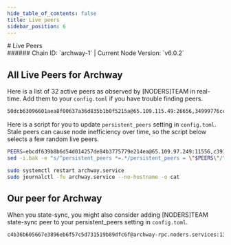 ```yaml
---
hide_table_of_contents: false
title: Live peers
sidebar_position: 6
---
```


<div class="h1-with-icon icon-archway">
# Live Peers
</div>
###### Chain ID: `archway-1` | Current Node Version: `v6.0.2`

## All Live Peers for Archway
Here is a list of 32 active peers as observed by [NODERS]TEAM in real-time. Add them to your `config.toml` if you have trouble finding peers.

```bash
50dcb63096601aea8f00637a36d835b1b0f5215a@65.109.115.49:26656,34999776ce08cb4298a9849609c4b43c78e8be37@65.108.238.203:25656,bdc28ade9835f8baaa6048f66c5983dea1469625@65.108.77.106:27049,0eaaea39348aa6ebd0282e0dc7170b23c3588672@51.89.42.38:26656,34eb66b8e6ce78ff5de9ee111bf10d503d366170@65.108.76.28:11556,6fc97bddf8d5323bd9938e26db8d6d4a53de6855@3.252.72.237:26656,68cac650b02d5f62fa1365cff979da7977abea26@65.109.33.48:26656,ebcdf639b8b6d54d014257de84b3775779e214ea@65.109.97.249:11556,f2f65d215f529190e0d4fa99e88bfd095c6c5be8@135.181.138.95:2100,c1018eb4dd7effbbd3d8dde6e54f569fc7f8bf91@78.46.103.246:61856,bd9332cd0a99f5830ea457a32a56b32790f68716@135.181.58.28:27456,68fbe891229ae7f8c2ca0f2a86c80065826a2bb5@141.94.193.12:19656,1bb2d18c7acd50a9f37e1e6c696805929d1c6147@142.132.248.34:11556,13a6ce69a00730db268c89d8aa7751f9e346662d@51.79.102.122:26656,d66995c2ec5484af88f15fa484186b004dfc23b0@185.246.87.129:26666,7e630475b43c9c7e648a0b1369b5811f8716de51@162.55.134.61:26656,f97a5c4779a46b717a1b6c017c372bcb7cc1469c@65.109.117.102:26656,261acb73f483d1cace653cb54f7b8815f63b7e56@54.36.227.1:26656,17c579988684ca167be22c59a0719715cb038422@5.9.100.26:3000,7d6c38e2ade98b181f0dfb98ac43cd83e3409d32@54.39.28.226:11556,6a3fe517b3a46480c60d91c84e565bcb9331bf31@89.58.2.105:26656,49aa4097ae141c54816e42159af23290f2b26119@142.132.248.138:26816,d95243a6f0aea5b060908a20656b31c703a096f9@65.21.198.18:11556,11ee2dc3c7501028b705b7acad94ae49d2b570ec@65.109.112.170:41656,a0eeed8ee23af8c546df55a177ec60661ab9ddc6@144.76.40.53:11556,4b5b1eb2eedec486b8184f3061fbaf89558de57c@157.90.33.62:25656,c3911d67cd2147454f007c879f384e12427578ba@136.38.55.33:26656,aaec8e923b77b9e2f79a9cecfeb77a9dfea2dacf@141.94.139.219:26656,cf51d10e7d82f2a9e33dc515ccc0f8e59a14d8b4@51.79.72.77:11556,940ff138bb2abe8284c485c31e8377d69ae4138b@65.21.29.228:11556,d5b8596d07bd6f9f9eecbdaaed76e336bccd1693@3.217.47.126:26656,9440884be53b2c955ca07bab3ed0c8ba7bee5818@44.214.37.79:26656
```

Here is a script for you to update `persistent_peers` setting in `config.toml`. Stale peers can cause node inefficiency over time, so the script below selects a few random live peers.

```bash
PEERS=ebcdf639b8b6d54d014257de84b3775779e214ea@65.109.97.249:11556,c3911d67cd2147454f007c879f384e12427578ba@136.38.55.33:26656,4b5b1eb2eedec486b8184f3061fbaf89558de57c@157.90.33.62:25656,7e630475b43c9c7e648a0b1369b5811f8716de51@162.55.134.61:26656,d66995c2ec5484af88f15fa484186b004dfc23b0@185.246.87.129:26666
sed -i.bak -e "s/^persistent_peers *=.*/persistent_peers = \"$PEERS\"/" ~/.archwayd/config/config.toml

sudo systemctl restart archway.service
sudo journalctl -fu archway.service --no-hostname -o cat
```

## Our peer for Archway
When you state-sync, you might also consider adding [NODERS]TEAM state-sync peer to your persistent_peers setting in `config.toml`.

```bash
c4b36b605667e3896eb6f57c5d731519b89dfc6f@archway-rpc.noders.services:13656
```
